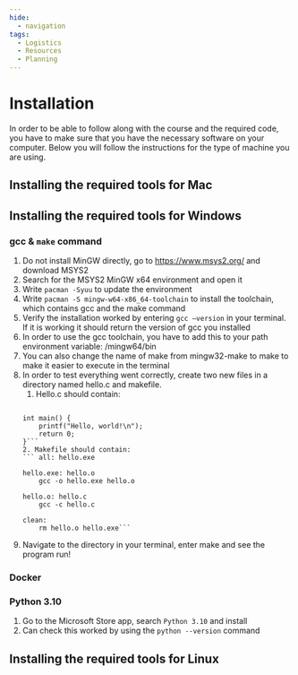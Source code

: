 ```yaml
---
hide:
  - navigation
tags:
  - Logistics
  - Resources
  - Planning
---
```


# Installation

In order to be able to follow along with the course and the required code, you have to make
sure that you have the necessary software on your computer. Below you will follow the
instructions for the type of machine you are using.

## Installing the required tools for Mac

## Installing the required tools for Windows

### gcc & ```make``` command

1. Do not install MinGW directly, go to https://www.msys2.org/ and download MSYS2
2. Search for the MSYS2 MinGW x64 environment and open it
3. Write ```pacman -Syuu``` to update the environment
4. Write ```pacman -S mingw-w64-x86_64-toolchain``` to install the toolchain, which contains gcc and the make command
5. Verify the installation worked by entering ```gcc —version``` in your terminal. If it is working it should return the version of gcc you installed
6. In order to use the gcc toolchain, you have to add this to your path environment variable: <MSYS2 location>/mingw64/bin
7. You can also change the name of make from mingw32-make to make to make it easier to execute in the terminal
8. In order to test everything went correctly, create two new files in a directory named hello.c and makefile.
    1. Hello.c should contain:
      ``` #include <stdio.h>
 
      int main() {
          printf("Hello, world!\n");
          return 0;
      }```
    2. Makefile should contain:
      ``` all: hello.exe

      hello.exe: hello.o
          gcc -o hello.exe hello.o

      hello.o: hello.c
          gcc -c hello.c
          
      clean:
          rm hello.o hello.exe```
9. Navigate to the directory in your terminal, enter make and see the program run!

### Docker

### Python 3.10
1. Go to the Microsoft Store app, search ```Python 3.10``` and install
2. Can check this worked by using the ```python --version``` command

## Installing the required tools for Linux
